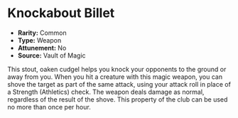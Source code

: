 # Knockabout Billet

- **Rarity:** Common
- **Type:** Weapon
- **Attunement:** No
- **Source:** Vault of Magic

This stout, oaken cudgel helps you knock your opponents to the ground or away from you. When you hit a creature with this magic weapon, you can shove the target as part of the same attack, using your attack roll in place of a Strength (Athletics) check. The weapon deals damage as normal, regardless of the result of the shove. This property of the club can be used no more than once per hour.
